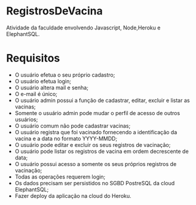 # RegistrosDeVacina
Atividade da faculdade envolvendo Javascript, Node,Heroku e ElephantSQL.

# Requisitos

- O usuário efetua o seu próprio cadastro;
- O usuário efetua login;
- O usuário altera mail e senha;
- O e-mail é único;
- O usuário admin possui a função de cadastrar, editar, excluir e listar as vacinas;
- Somente o usuário admin pode mudar o perfil de acesso de outros usuários;
- O usuário comum não pode cadastrar vacinas;
- O usuário registra que foi vacinado fornecendo a identificação da vacina e a data no formato YYYY-MMDD;
- O usuário pode editar e excluir os seus registros de vacinação;
- O usuário pode listar os registros de vacina em ordem decrescente de data;
- O usuário possui acesso a somente os seus próprios registros de vacinação;
- Todas as operações requerem login;
- Os dados precisam ser persistidos no SGBD PostreSQL da cloud ElephantSQL;
- Fazer deploy da aplicação na cloud do Heroku.
